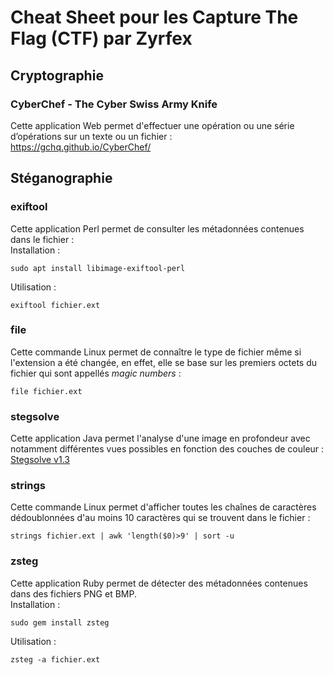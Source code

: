 # Cheat Sheet pour les Capture The Flag (CTF) par Zyrfex

## Cryptographie

### CyberChef - The Cyber Swiss Army Knife
Cette application Web permet d'effectuer une opération ou une série d’opérations sur un texte ou un fichier :  
https://gchq.github.io/CyberChef/

## Stéganographie

### exiftool
Cette application Perl permet de consulter les métadonnées contenues dans le fichier :  
Installation :
```
sudo apt install libimage-exiftool-perl
```
Utilisation :
```
exiftool fichier.ext
```

### file
Cette commande Linux permet de connaître le type de fichier même si l'extension a été changée, en effet, elle se base sur les premiers octets du fichier qui sont appellés _magic numbers_ : 
```
file fichier.ext
```

### stegsolve
Cette application Java permet l'analyse d'une image en profondeur avec notamment différentes vues possibles en fonction des couches de couleur :  
[Stegsolve v1.3](https://github.com/Zyrfex/CheatSheet/raw/main/Outils/Stegsolve%20v1.3.jar)

### strings
Cette commande Linux permet d'afficher toutes les chaînes de caractères dédoublonnées d'au moins 10 caractères qui se trouvent dans le fichier : 
```
strings fichier.ext | awk 'length($0)>9' | sort -u
```
### zsteg
Cette application Ruby permet de détecter des métadonnées contenues dans des fichiers PNG et BMP.  
Installation :
```
sudo gem install zsteg
```
Utilisation :
```
zsteg -a fichier.ext
```
